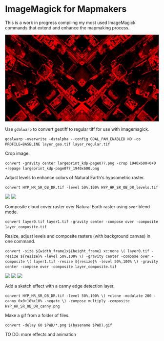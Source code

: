 # ImageMagick for Mapmakers

This is a work in progress compiling my most used ImageMagick commands that extend and enhance the mapmaking process.

<img src="images/newyork.jpg"/>

Use `gdalwarp` to convert geotiff to regular tiff for use with imagemagick.
 
```gdalwarp -overwrite -dstalpha --config GDAL_PAM_ENABLED NO -co PROFILE=BASELINE layer_geo.tif layer_regular.tif```

Crop image.

```convert -gravity center largeprint_kdp-page077.png -crop 1940x600+0+0 +repage largeprint_kdp-page077_1940x600.png```

Adjust levels to enhance colors of Natural Earth's hypsometric raster.

```convert HYP_HR_SR_OB_DR.tif -level 50%,100% HYP_HR_SR_OB_DR_levels.tif```

<img src="images/layer0.jpg"/>
<img src="images/layer0_levels.jpg"/>

Composite cloud cover raster over Natural Earth raster using `over` blend mode.

```convert layer0.tif layer1.tif -gravity center -compose over -composite layer_composite.tif```

Resize, adjust levels and composite rasters (with background canvas) in one command.

```convert -size ${width_frame}x${height_frame} xc:none \( layer0.tif -resize ${resize}% -level 50%,100% \) -gravity center -compose over -composite \( layer1.tif -resize ${resize}% -level 50%,100% \) -gravity center -compose over -composite layer_composite.tif```

<img src="images/layer0_levels.jpg"/>
<img src="images/layer1.jpg"/>
<img src="images/frame.jpg"/>

Add a sketch effect with a canny edge detection layer.

```convert HYP_HR_SR_OB_DR.tif -level 50%,100% \( +clone -modulate 200 -canny 0x0+10%+10% -negate \) -compose multiply -composite HYP_HR_SR_OB_DR_canny.png```

Make a gif from a folder of files.

```convert -delay 60 $PWD/*.png $(basename $PWD).gif```

TO DO: more effects and animation
